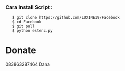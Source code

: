 
<h3 align="left">Cara Install Script :</h3>

       
       $ git clone https://github.com/LUXINE19/Facebook
       $ cd Facebook
       $ git pull
       $ python estenc.py
# Donate 
083863287464 Dana

